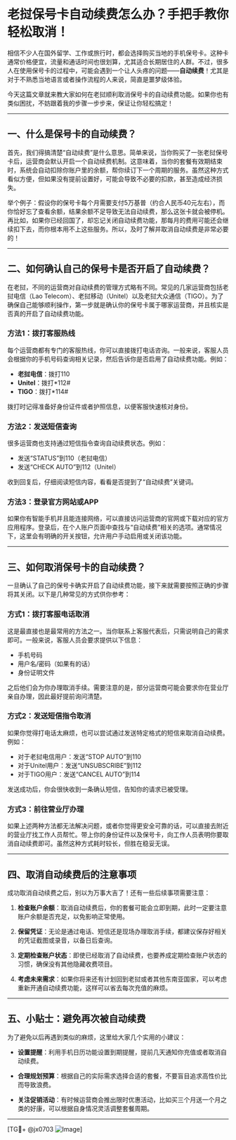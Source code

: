 # 老挝保号卡自动续费怎么办？手把手教你轻松取消！

相信不少人在国外留学、工作或旅行时，都会选择购买当地的手机保号卡。这种卡通常价格便宜，流量和通话时间也很划算，尤其适合长期居住的人群。不过，很多人在使用保号卡的过程中，可能会遇到一个让人头疼的问题——**自动续费**！尤其是对于不熟悉当地语言或者操作流程的人来说，简直是噩梦级体验。

今天这篇文章就来教大家如何在老挝顺利取消保号卡的自动续费功能。如果你也有类似困扰，不妨跟着我的步骤一步步来，保证让你轻松搞定！

---

## 一、什么是保号卡的自动续费？

首先，我们得搞清楚“自动续费”是什么意思。简单来说，当你购买了一张老挝保号卡后，运营商会默认开启一个自动续费机制。这意味着，当你的套餐有效期结束时，系统会自动扣除你账户里的余额，帮你续订下一个周期的服务。虽然这种方式看似方便，但如果没有提前设置好，可能会导致不必要的扣款，甚至造成经济损失。

举个例子：假设你的保号卡每个月需要支付5万基普（约合人民币40元左右），而你恰好忘了查看余额，结果余额不足导致无法自动续费，那么这张卡就会被停机。再比如，如果你已经回国了，却忘记关闭自动续费功能，那每月的费用可能还会继续扣下去，而你根本用不上这些服务。所以，及时了解并取消自动续费是非常必要的！

---

## 二、如何确认自己的保号卡是否开启了自动续费？

在老挝，不同的运营商对自动续费的管理方式略有不同。常见的几家运营商包括老挝电信（Lao Telecom）、老挝移动（Unitel）以及老挝大众通信（TIGO）。为了确保自己能够顺利操作，第一步就是确认你的保号卡属于哪家运营商，并且核实是否真的开启了自动续费功能。

### 方法1：拨打客服热线
每个运营商都有专门的客服热线，你可以直接拨打电话咨询。一般来说，客服人员会根据你的手机号码查询相关记录，然后告诉你是否启用了自动续费功能。例如：

- **老挝电信**：拨打110
- **Unitel**：拨打*112#
- **TIGO**：拨打*114#

拨打时记得准备好身份证件或者护照信息，以便客服快速核对身份。

### 方法2：发送短信查询
很多运营商也支持通过短信指令查询自动续费状态。例如：

- 发送“STATUS”到110（老挝电信）
- 发送“CHECK AUTO”到112（Unitel）

收到回复后，仔细阅读短信内容，看看是否提到了“自动续费”关键词。

### 方法3：登录官方网站或APP
如果你有智能手机并且能连接网络，可以直接访问运营商的官网或下载对应的官方应用程序。登录后，在个人账户页面中查找与“自动续费”相关的选项。通常情况下，这里会有明确的开关按钮，允许用户手动启用或关闭该功能。

---

## 三、如何取消保号卡的自动续费？

一旦确认了自己的保号卡确实开启了自动续费功能，接下来就需要按照正确的步骤将其关闭。以下是几种常见的方式供你参考：

### 方式1：拨打客服电话取消
这是最直接也是最常用的方法之一。当你联系上客服代表后，只需说明自己的需求即可。一般来说，客服人员会要求提供以下信息：
- 手机号码
- 用户名/密码（如果有的话）
- 身份证明文件

之后他们会为你办理取消手续。需要注意的是，部分运营商可能会要求你在营业厅亲自办理，因此最好提前询问清楚。

### 方式2：发送短信指令取消
如果你觉得打电话太麻烦，也可以尝试通过发送特定格式的短信来取消自动续费。例如：

- 对于老挝电信用户：发送“STOP AUTO”到110
- 对于Unitel用户：发送“UNSUBSCRIBE”到112
- 对于TIGO用户：发送“CANCEL AUTO”到114

发送成功后，你会很快收到一条确认短信，告知你的请求已被受理。

### 方式3：前往营业厅办理
如果上述两种方法都无法解决问题，或者你觉得更安全可靠的话，可以直接去附近的营业厅找工作人员帮忙。带上你的身份证件以及保号卡，向工作人员表明你要取消自动续费即可。虽然这种方式耗时较长，但胜在稳妥无误。

---

## 四、取消自动续费后的注意事项

成功取消自动续费之后，别以为万事大吉了！还有一些后续事项需要注意：

1. **检查账户余额**：取消自动续费后，你的套餐可能会立即到期，此时一定要注意账户余额是否充足，以免影响正常使用。
   
2. **保留凭证**：无论是通过电话、短信还是现场办理取消手续，都建议保存好相关的凭证截图或录音，以备日后查询。

3. **定期检查账户状态**：即使已经取消了自动续费，也要养成定期检查账户状态的习惯，确保没有其他隐藏收费项目。

4. **考虑未来需求**：如果你将来还有计划回到老挝或者其他东南亚国家，可以考虑重新开通自动续费功能，这样可以省去每次充值的麻烦。

---

## 五、小贴士：避免再次被自动续费

为了避免以后再遇到类似的麻烦，这里给大家几个实用的小建议：

- **设置提醒**：利用手机日历功能设置到期提醒，提前几天通知你充值或者取消自动续费。
  
- **合理规划预算**：根据自己的实际需求选择合适的套餐，不要盲目追求高性价比而导致浪费。

- **关注促销活动**：有时候运营商会推出限时优惠活动，比如买三个月送一个月之类的好康，可以根据自身情况灵活调整套餐周期。

---

[TG💪+ @jx0703 ![Image](https://github.com/user-attachments/assets/dbca1d08-cadb-493c-b0ec-ad6f7a83f270)]